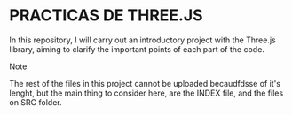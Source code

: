 # PRACTICAS DE THREE.JS 
In this repository, I will carry out an introductory project with the Three.js library, aiming to clarify the important points of each part of the code.



> [!NOTE]
> The rest of the files in this project cannot be uploaded becaudfdsse of it's lenght, but the main thing to consider here, are the INDEX file, and the files on SRC folder.
  
